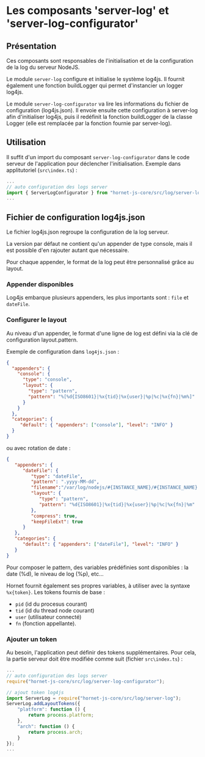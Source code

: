 # Les composants 'server-log' et 'server-log-configurator'

## Présentation

Ces composants sont responsables de l'initialisation et de la configuration de la log du serveur NodeJS.

Le module `server-log` configure et initialise le système log4js. Il fournit également une fonction buildLogger qui permet d'instancier un logger log4js.

Le module `server-log-configurator` va lire les informations du fichier de configuration (log4js.json). Il envoie ensuite cette configuration à server-log afin d'initialiser log4js, puis il redéfinit la fonction buildLogger de la classe Logger (elle est remplacée par la fonction fournie par server-log).


## Utilisation

Il suffit d'un import du composant `server-log-configurator` dans le code serveur de l'application pour déclencher l'initialisation. Exemple dans applitutoriel (`src\index.ts`) :

```javascript
...
// auto configuration des logs server
import { ServerLogConfigurator } from "hornet-js-core/src/log/server-log-configurator";
...
```

## Fichier de configuration log4js.json

Le fichier log4js.json regroupe la configuration de la log serveur.

La version par défaut ne contient qu'un appender de type console, mais il est possible d'en rajouter autant que nécessaire.

Pour chaque appender, le format de la log peut être personnalisé grâce au layout. 

### Appender disponibles

Log4js embarque plusieurs appenders, les plus importants sont : `file` et `dateFile`.


### Configurer le layout

Au niveau d'un appender, le format d'une ligne de log est défini via la clé de configuration layout.pattern.

Exemple de configuration dans `log4js.json` :

```json
{
  "appenders": {
    "console": {
      "type": "console",
      "layout": {
        "type": "pattern",
        "pattern": "%[%d{ISO8601}|%x{tid}|%x{user}|%p|%c|%x{fn}|%m%]"
      }
    }
  },
  "categories": {
     "default": { "appenders": ["console"], "level": "INFO" }
  }
}
```
ou avec rotation de date :

```json
{
   "appenders": {
      "dateFile": {
         "type": "dateFile",
         "pattern": ".yyyy-MM-dd",
         "filename":"/var/log/nodejs/#{INSTANCE_NAME}/#{INSTANCE_NAME}.log",
         "layout": {
            "type": "pattern",
            "pattern": "%d{ISO8601}|%x{tid}|%x{user}|%p|%c|%x{fn}|%m"
         },
         "compress": true,
         "keepFileExt": true
      }
   },
   "categories": {
      "default": { "appenders": ["dateFile"], "level": "INFO" }
   }
}
```

Pour composer le pattern, des variables prédéfinies sont disponibles : la date (%d), le niveau de log (%p), etc...

Hornet fournit également ses propres variables, à utiliser avec la syntaxe `%x{token}`. Les tokens fournis de base : 

* `pid` (id du procesus courant)
* `tid` (id du thread node courant)
* `user` (utilisateur connecté)
* `fn` (fonction appellante).

### Ajouter un token

Au besoin, l'application peut définir des tokens supplémentaires. Pour cela, la partie serveur doit être modifiée comme suit (fichier `src\index.ts`) :

```javascript
...
// auto configuration des logs server
require("hornet-js-core/src/log/server-log-configurator");

// ajout token log4js
import ServerLog = require("hornet-js-core/src/log/server-log");
ServerLog.addLayoutTokens({
    "platform": function () {
        return process.platform;
    },
    "arch": function () {
        return process.arch;
    }
});
...
```
